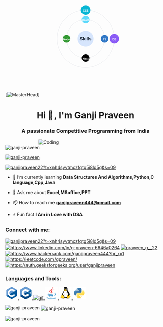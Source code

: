 <div align="center">

<svg width="300" height="300" xmlns="http://www.w3.org/2000/svg">
  <!-- Orbit paths -->
  <circle cx="150" cy="150" r="60" fill="none" stroke="#e5e7eb" stroke-width="1"/>
  <circle cx="150" cy="150" r="90" fill="none" stroke="#e5e7eb" stroke-width="1"/>
  
  <!-- Center -->
  <circle cx="150" cy="150" r="25" fill="#3b82f6" opacity="0.2"/>
  <text x="150" y="155" text-anchor="middle" font-family="Arial" font-size="14" font-weight="bold" fill="#1f2937">Skills</text>
  
  <!-- React (top) -->
  <circle cx="150" cy="90" r="12" fill="#61dafb"/>
  <text x="150" y="95" text-anchor="middle" font-size="8" fill="white" font-weight="bold">React</text>
  
  <!-- TypeScript (right) -->
  <circle cx="210" cy="150" r="12" fill="#3178c6"/>
  <text x="210" y="155" text-anchor="middle" font-size="8" fill="white" font-weight="bold">TS</text>
  
  <!-- Next.js (bottom) -->
  <circle cx="150" cy="210" r="12" fill="#000000"/>
  <text x="150" y="215" text-anchor="middle" font-size="8" fill="white" font-weight="bold">Next</text>
  
  <!-- Node.js (left) -->
  <circle cx="90" cy="150" r="12" fill="#339933"/>
  <text x="90" y="155" text-anchor="middle" font-size="8" fill="white" font-weight="bold">Node</text>
  
  <!-- CSS (outer ring) -->
  <circle cx="150" cy="60" r="15" fill="#06b6d4"/>
  <text x="150" y="65" text-anchor="middle" font-size="9" fill="white" font-weight="bold">CSS</text>
  
  <!-- Database (outer ring) -->
  <circle cx="240" cy="150" r="15" fill="#8b5cf6"/>
  <text x="240" y="155" text-anchor="middle" font-size="9" fill="white" font-weight="bold">DB</text>
</svg>

</div>


[![MasterHead](https://contentstatic.techgig.com/photo/85891309/4-super-useful-tips-to-ace-competitive-programming.jpg?61855)]
<h1 align="center">Hi 👋, I'm Ganji Praveen</h1>
<h3 align="center">A passionate Competitive Programming from India</h3>
<img align="right" alt="Coding" width="400" src="https://cdn.dribbble.com/users/1162077/screenshots/3848914/programmer.gif">

<p align="left"> <img src="https://komarev.com/ghpvc/?username=ganji-praveen&label=Profile%20views&color=0e75b6&style=flat" alt="ganji-praveen" /> </p>

<p align="left"> <a href="https://github.com/ryo-ma/github-profile-trophy"><img src="https://github-profile-trophy.vercel.app/?username=ganji-praveen" alt="ganji-praveen" /></a> </p>

<p align="left"> <a href="https://twitter.com/ganjipraveen22?t=xnh4syvtmczfqtg5i8ld5g&s=09" target="blank"><img src="https://img.shields.io/twitter/follow/ganjipraveen22?t=xnh4syvtmczfqtg5i8ld5g&s=09?logo=twitter&style=for-the-badge" alt="ganjipraveen22?t=xnh4syvtmczfqtg5i8ld5g&s=09" /></a> </p>

- 🌱 I’m currently learning **Data Structures And Algorithms,Python,C language,Cpp,Java**

- 💬 Ask me about **Excel,MSoffice,PPT**

- 📫 How to reach me **ganjipraveen444@gmail.com**

- ⚡ Fun fact **I Am in Love with DSA**

<h3 align="left">Connect with me:</h3>
<p align="left">
<a href="https://twitter.com/ganjipraveen22?t=xnh4syvtmczfqtg5i8ld5g&s=09" target="blank"><img align="center" src="https://raw.githubusercontent.com/rahuldkjain/github-profile-readme-generator/master/src/images/icons/Social/twitter.svg" alt="ganjipraveen22?t=xnh4syvtmczfqtg5i8ld5g&s=09" height="30" width="40" /></a>
<a href="https://linkedin.com/in/https://www.linkedin.com/in/g-praveen-6646a0264" target="blank"><img align="center" src="https://raw.githubusercontent.com/rahuldkjain/github-profile-readme-generator/master/src/images/icons/Social/linked-in-alt.svg" alt="https://www.linkedin.com/in/g-praveen-6646a0264" height="30" width="40" /></a>
<a href="https://instagram.com/praveen_g__22" target="blank"><img align="center" src="https://raw.githubusercontent.com/rahuldkjain/github-profile-readme-generator/master/src/images/icons/Social/instagram.svg" alt="praveen_g__22" height="30" width="40" /></a>
<a href="https://www.hackerrank.com/https://www.hackerrank.com/ganjipraveen444?hr_r=1" target="blank"><img align="center" src="https://raw.githubusercontent.com/rahuldkjain/github-profile-readme-generator/master/src/images/icons/Social/hackerrank.svg" alt="https://www.hackerrank.com/ganjipraveen444?hr_r=1" height="30" width="40" /></a>
<a href="https://www.leetcode.com/https://leetcode.com/gpraveen/" target="blank"><img align="center" src="https://raw.githubusercontent.com/rahuldkjain/github-profile-readme-generator/master/src/images/icons/Social/leet-code.svg" alt="https://leetcode.com/gpraveen/" height="30" width="40" /></a>
<a href="https://auth.geeksforgeeks.org/user/https://auth.geeksforgeeks.org/user/ganjipraveen" target="blank"><img align="center" src="https://raw.githubusercontent.com/rahuldkjain/github-profile-readme-generator/master/src/images/icons/Social/geeks-for-geeks.svg" alt="https://auth.geeksforgeeks.org/user/ganjipraveen" height="30" width="40" /></a>
</p>

<h3 align="left">Languages and Tools:</h3>
<p align="left"> <a href="https://www.cprogramming.com/" target="_blank" rel="noreferrer"> <img src="https://raw.githubusercontent.com/devicons/devicon/master/icons/c/c-original.svg" alt="c" width="40" height="40"/> </a> <a href="https://www.w3schools.com/cpp/" target="_blank" rel="noreferrer"> <img src="https://raw.githubusercontent.com/devicons/devicon/master/icons/cplusplus/cplusplus-original.svg" alt="cplusplus" width="40" height="40"/> </a> <a href="https://git-scm.com/" target="_blank" rel="noreferrer"> <img src="https://www.vectorlogo.zone/logos/git-scm/git-scm-icon.svg" alt="git" width="40" height="40"/> </a> <a href="https://www.java.com" target="_blank" rel="noreferrer"> <img src="https://raw.githubusercontent.com/devicons/devicon/master/icons/java/java-original.svg" alt="java" width="40" height="40"/> </a> <a href="https://www.linux.org/" target="_blank" rel="noreferrer"> <img src="https://raw.githubusercontent.com/devicons/devicon/master/icons/linux/linux-original.svg" alt="linux" width="40" height="40"/> </a> <a href="https://www.python.org" target="_blank" rel="noreferrer"> <img src="https://raw.githubusercontent.com/devicons/devicon/master/icons/python/python-original.svg" alt="python" width="40" height="40"/> </a> </p>

<p><img align="left" src="https://github-readme-stats.vercel.app/api/top-langs?username=ganji-praveen&show_icons=true&locale=en&layout=compact" alt="ganji-praveen" /></p>

<p>&nbsp;<img align="center" src="https://github-readme-stats.vercel.app/api?username=ganji-praveen&show_icons=true&locale=en" alt="ganji-praveen" /></p>

<p><img align="center" src="https://github-readme-streak-stats.herokuapp.com/?user=ganji-praveen&" alt="ganji-praveen" /></p>
